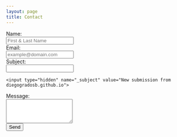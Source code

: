 ```yaml
---
layout: page
title: Contact
---
```

<form action="https://formspree.io/diegogradosb@gmail.com" method="POST" class="form" id="contact-form">
  <div class="form-group">
    <label for="name" class="col-sm-2 control-label">Name:</label>
    <div class="col-sm-10">
      <input type="text" name="name" class="form-control input-lg" placeholder="First & Last Name" title="Name">
    </div>
  </div>
  <div class="form-group">
    <label for="email" class="col-sm-2 control-label">Email:</label>
    <div class="col-sm-10">
      <input type="email" name="_replyto" class="form-control input-lg" placeholder="example@domain.com" title="Email">
    </div>
  </div>
    <div class="form-group">
    <label for="department" class="col-sm-2 control-label">Subject:</label>
    <div class="col-sm-10">
      <input type="text" name="subject" class="form-control input-lg" title="Name">
    </div>
  </div>

	<input type="hidden" name="_subject" value="New submission from diegogradosb.github.io">

  <div class="form-group">
    <label for="message" class="col-sm-2 control-label">Message:</label>
    <div class="col-sm-10">
 	<textarea type="text" name="message" class="form-control input-lg" title="Message" required="required" rows="4"></textarea>
    </div>
  </div>

 <input type="text" name="_gotcha" style="display:none">


<input type="hidden" name="_next" value="./contact?message=Your message has been sent successfully! I will contact you as soon as possible! Thanks!" />

  <div class="form-group">
    <div class="col-sm-10 col-sm-offset-2">
 	<button type="submit" class="btn btn-lg btn-primary">Send</button>
    </div>
  </div>
</form>
